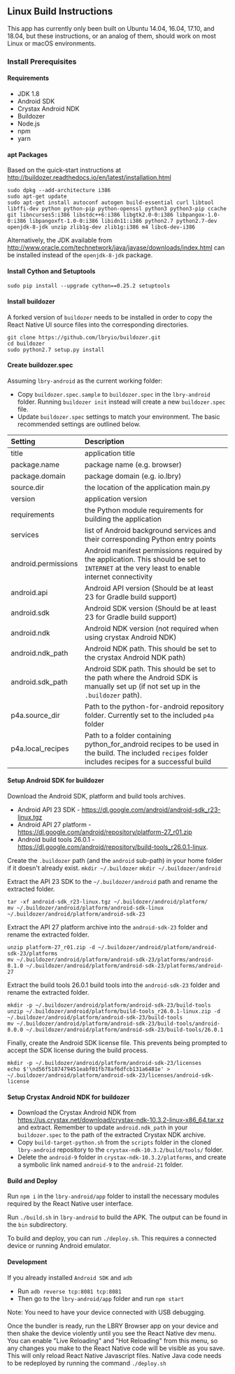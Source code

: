 ## Linux Build Instructions

This app has currently only been built on Ubuntu 14.04, 16.04, 17.10, and 18.04, but these instructions, or an analog of them, should work on most Linux or macOS environments.

### Install Prerequisites

#### Requirements
* JDK 1.8
* Android SDK
* Crystax Android NDK
* Buildozer
* Node.js
* npm
* yarn

#### apt Packages
Based on the quick-start instructions at http://buildozer.readthedocs.io/en/latest/installation.html
```
sudo dpkg --add-architecture i386
sudo apt-get update
sudo apt-get install autoconf autogen build-essential curl libtool libffi-dev python python-pip python-openssl python3 python3-pip ccache git libncurses5:i386 libstdc++6:i386 libgtk2.0-0:i386 libpangox-1.0-0:i386 libpangoxft-1.0-0:i386 libidn11:i386 python2.7 python2.7-dev openjdk-8-jdk unzip zlib1g-dev zlib1g:i386 m4 libc6-dev-i386
```
Alternatively, the JDK available from http://www.oracle.com/technetwork/java/javase/downloads/index.html can be installed instead of the `openjdk-8-jdk` package.

#### Install Cython and Setuptools
```
sudo pip install --upgrade cython==0.25.2 setuptools
```

#### Install buildozer
A forked version of `buildozer` needs to be installed in order to copy the React Native UI source files into the corresponding directories.
```
git clone https://github.com/lbryio/buildozer.git
cd buildozer
sudo python2.7 setup.py install
```

#### Create buildozer.spec
Assuming `lbry-android` as the current working folder:
* Copy `buildozer.spec.sample` to `buildozer.spec` in the `lbry-android` folder. Running `buildozer init` instead will create a new `buildozer.spec` file.
* Update `buildozer.spec` settings to match your environment. The basic recommended settings are outlined below.


| Setting             | Description                  |
|:------------------- |:-----------------------------|
| title               | application title            |
| package.name        | package name (e.g. browser)   |
| package.domain      | package domain (e.g. io.lbry) |
| source.dir          | the location of the application main.py |
| version             | application version          |
| requirements        | the Python module requirements for building the application |
| services            | list of Android background services and their corresponding Python entry points |
| android.permissions | Android manifest permissions required by the application. This should be set to `INTERNET` at the very least to enable internet connectivity |
| android.api         | Android API version (Should be at least 23 for Gradle build support) |
| android.sdk         | Android SDK version (Should be at least 23 for Gradle build support) |
| android.ndk         | Android NDK version (not required when using crystax Android NDK) |
| android.ndk_path    | Android NDK path. This should be set to the crystax Android NDK path) |
| android.sdk_path    | Android SDK path. This should be set to the path where the Android SDK is manually set up (if not set up in the `.buildozer` path). |
| p4a.source_dir      | Path to the python-for-android repository folder. Currently set to the included `p4a` folder |
| p4a.local_recipes   | Path to a folder containing python_for_android recipes to be used in the build. The included `recipes` folder includes recipes for a successful build |

#### Setup Android SDK for buildozer
Download the Android SDK, platform and build tools archives.
* Android API 23 SDK - https://dl.google.com/android/android-sdk_r23-linux.tgz
* Android API 27 platform - https://dl.google.com/android/repository/platform-27_r01.zip
* Android build tools 26.0.1 - https://dl.google.com/android/repository/build-tools_r26.0.1-linux.

Create the `.buildozer` path (and the `android` sub-path) in your home folder if it doesn't already exist.
`mkdir ~/.buildozer`
`mkdir ~/.buildozer/android`

Extract the API 23 SDK to the `~/.buildozer/android` path and rename the extracted folder.
```
tar -xf android-sdk_r23-linux.tgz ~/.buildozer/android/platform/
mv ~/.buildozer/android/platform/android-sdk-linux ~/.buildozer/android/platform/android-sdk-23
```

Extract the API 27 platform archive into the `android-sdk-23` folder and rename the extracted folder.
```
unzip platform-27_r01.zip -d ~/.buildozer/android/platform/android-sdk-23/platforms
mv ~/.buildozer/android/platform/android-sdk-23/platforms/android-8.1.0 ~/.buildozer/android/platform/android-sdk-23/platforms/android-27
```

Extract the build tools 26.0.1 build tools into the `android-sdk-23` folder and rename the extracted folder.
```
mkdir -p ~/.buildozer/android/platform/android-sdk-23/build-tools
unzip ~/.buildozer/android/platform/build-tools_r26.0.1-linux.zip -d ~/.buildozer/android/platform/android-sdk-23/build-tools
mv ~/.buildozer/android/platform/android-sdk-23/build-tools/android-8.0.0 ~/.buildozer/android/platform/android-sdk-23/build-tools/26.0.1
```

Finally, create the Android SDK license file. This prevents being prompted to accept the SDK license during the build process.
```
mkdir -p ~/.buildozer/android/platform/android-sdk-23/licenses
echo $'\nd56f5187479451eabf01fb78af6dfcb131a6481e' > ~/.buildozer/android/platform/android-sdk-23/licenses/android-sdk-license
```

#### Setup Crystax Android NDK for buildozer
* Download the Crystax Android NDK from https://us.crystax.net/download/crystax-ndk-10.3.2-linux-x86_64.tar.xz and extract. Remember to update `android.ndk_path` in your `buildozer.spec` to the path of the extracted Crystax NDK archive.
* Copy `build-target-python.sh` from the `scripts` folder in the cloned `lbry-android` repository to the `crystax-ndk-10.3.2/build/tools/` folder.
* Delete the `android-9` folder in `crystax-ndk-10.3.2/platforms`, and create a symbolic link named `android-9` to the `android-21` folder.

#### Build and Deploy
Run `npm i` in the `lbry-android/app` folder to install the necessary modules required by the React Native user interface.

Run `./build.sh` in `lbry-android` to build the APK. The output can be found in the `bin` subdirectory.

To build and deploy, you can run `./deploy.sh`. This requires a connected device or running Android emulator.

#### Development
If you already installed `Android SDK` and `adb`

* Run `adb reverse tcp:8081 tcp:8081`
* Then go to the `lbry-android/app` folder and run `npm start`

Note: You need to have your device connected with USB debugging.

Once the bundler is ready, run the LBRY Browser app on your device and then shake the device violently until you see the React Native dev menu. You can enable "Live Reloading" and "Hot Reloading" from this menu, so any changes you make to the React Native code will be visible as you save. This will only reload React Native Javascript files. Native Java code needs to be redeployed by running the command `./deploy.sh`

